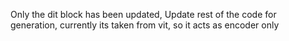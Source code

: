 Only the dit block has been updated,
Update rest of the code for generation, currently its taken from vit,
so it acts as encoder only
